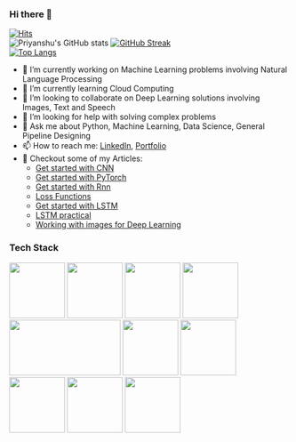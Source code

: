 ### Hi there 👋
[![Hits](https://hits.seeyoufarm.com/api/count/incr/badge.svg?url=https%3A%2F%2Fgithub.com%2FKBhaweshnu&count_bg=%2379C83D&title_bg=%23555555&icon=awesomelists.svg&icon_color=%23E7E7E7&title=visitors&edge_flat=false)](https://hits.seeyoufarm.com)
</br>
![Priyanshu's GitHub stats](https://github-readme-stats.vercel.app/api?username=KBhaweshnu&count_private=true&theme=cobalt&gb_color=Gradient)
[![GitHub Streak](https://github-readme-streak-stats.herokuapp.com/?user=KBhaweshnu&theme=dark)](https://git.io/streak-stats)
<br>
[![Top Langs](https://github-readme-stats.vercel.app/api/top-langs/?username=KBhaweshnu&langs_count=8&layout=compact)](https://github.com/KBhaweshnu/github-readme-stats)

<!--
**sinha96/sinha96** is a ✨ _special_ ✨ repository because its `README.md` (this file) appears on your GitHub profile.

Here are some ideas to get you started:
-->
- 🔭 I’m currently working on Machine Learning problems involving Natural Language Processing
- 🌱 I’m currently learning Cloud Computing
- 👯 I’m looking to collaborate on Deep Learning solutions involving Images, Text and Speech
- 🤔 I’m looking for help with solving complex problems 
- 💬 Ask me about Python, Machine Learning, Data Science, General Pipeline Designing 
- 📫 How to reach me: [LinkedIn](https://linkedin.com/in/pri-py), [Portfolio](https://sinha96.github.io)
- 📝 Checkout some of my Articles:
    - [Get started with CNN](https://inblog.in/Convolution-Neural-Network-AIKFjDUgt4)
    - [Get started with PyTorch](https://inblog.in/First-Model-in-PyTorch-ot2svUjENF)
    - [Get started with Rnn](https://inblog.in/Implementing-RNN-on-MNIST-using-PyTorch-p59DGkOlEj)
    - [Loss Functions](https://iq.opengenus.org/types-of-loss-function/)
    - [Get started with LSTM](https://iq.opengenus.org/long-short-term-memory-lstm/)
    - [LSTM practical](https://iq.opengenus.org/sentiment-analysis-in-lstm-keras/)
    - [Working with images for Deep Learning](https://iq.opengenus.org/deep-learning-on-2-dimensional-images/)

<h3>Tech Stack</h3>
<p>
    <img src="https://upload.wikimedia.org/wikipedia/commons/thumb/c/c3/Python-logo-notext.svg/1200px-Python-logo-notext.svg.png" width="100px" height="100px">
    <img src="https://pandas.pydata.org/docs/_static/pandas.svg" width="100px" Height="100px">
    <img src="https://numpy.org/images/logo.svg" width="100px" height="100px">
    <img src="https://www.postgresql.org/media/img/about/press/elephant.png" height="100px" width="100px">
    <img src="https://flask.palletsprojects.com/en/2.0.x/_images/flask-logo.png" height="100px" width="200px">
    <img src="https://upload.wikimedia.org/wikipedia/commons/thumb/0/05/Scikit_learn_logo_small.svg/390px-Scikit_learn_logo_small.svg.png" height="100px" witdh="100px">
    <img src="https://pytorch.org/assets/images/pytorch-logo.png" height="100px" witdh="100px">
    <img src="https://upload.wikimedia.org/wikipedia/commons/thumb/2/2d/Tensorflow_logo.svg/1200px-Tensorflow_logo.svg.png" height="100px" witdh="100px">
    <img src="https://pbs.twimg.com/profile_images/1473756532827246593/KRgw2UkV_400x400.jpg" height="100px" witdh="100px">
    <img src="https://brandslogos.com/wp-content/uploads/images/heroku-logo-vector.svg" height="100px" witdh="100px">
</p>
